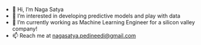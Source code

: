 - 👋 Hi, I’m Naga Satya
- 👀 I’m interested in developing predictive models and play with data
- 🌱 I’m currently working as Machine Learning Engineer for a silicon valley company!
- 📫 Reach me at nagasatya.pedineedi@gmail.com

<!---
nagasatya-pedineedi/nagasatya-pedineedi is a ✨ special ✨ repository because its `README.md` (this file) appears on your GitHub profile.
You can click the Preview link to take a look at your changes.
--->
